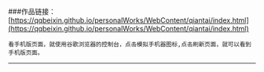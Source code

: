 
###作品链接：[https://qqbeixin.github.io/personalWorks/WebContent/qiantai/index.html](https://qqbeixin.github.io/personalWorks/WebContent/qiantai/index.html)
```
看手机版页面，就使用谷歌浏览器的控制台，点击模拟手机器图标,点击刷新页面，就可以看到手机版页面。
```
----------------